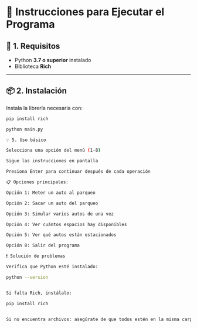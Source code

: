 # 📘 Instrucciones para Ejecutar el Programa

## 🔧 1. Requisitos
- Python **3.7 o superior** instalado  
- Biblioteca **Rich**

---

## 📦 2. Instalación
Instala la librería necesaria con:

```bash
pip install rich

python main.py

💡 5. Uso básico

Selecciona una opción del menú (1-8)

Sigue las instrucciones en pantalla

Presiona Enter para continuar después de cada operación

📋 Opciones principales:

Opción 1: Meter un auto al parqueo

Opción 2: Sacar un auto del parqueo

Opción 3: Simular varios autos de una vez

Opción 4: Ver cuántos espacios hay disponibles

Opción 5: Ver qué autos están estacionados

Opción 8: Salir del programa

❗ Solución de problemas

Verifica que Python esté instalado:

python --version


Si falta Rich, instálalo:

pip install rich


Si no encuentra archivos: asegúrate de que todos estén en la misma carpeta.